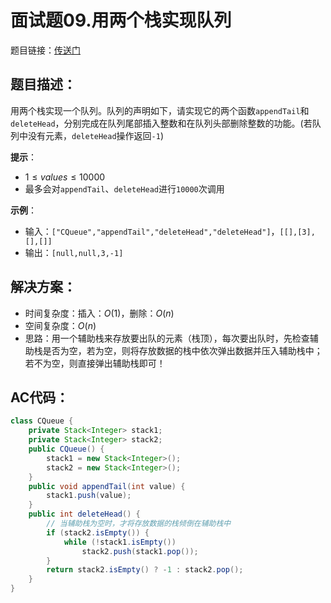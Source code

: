 # 面试题09.用两个栈实现队列
题目链接：[传送门](https://leetcode-cn.com/problems/yong-liang-ge-zhan-shi-xian-dui-lie-lcof/)

## 题目描述：
用两个栈实现一个队列。队列的声明如下，请实现它的两个函数`appendTail`和`deleteHead`，分别完成在队列尾部插入整数和在队列头部删除整数的功能。(若队列中没有元素，`deleteHead`操作返回`-1`)

**提示**：

- $1 \leq values \leq 10000$
- 最多会对`appendTail`、`deleteHead`进行`10000`次调用

**示例**：

- 输入：`["CQueue","appendTail","deleteHead","deleteHead"]`，`[[],[3],[],[]]`
- 输出：`[null,null,3,-1]`

## 解决方案：
- 时间复杂度：插入：$O(1)$，删除：$O(n)$
- 空间复杂度：$O(n)$
- 思路：用一个辅助栈来存放要出队的元素（栈顶），每次要出队时，先检查辅助栈是否为空，若为空，则将存放数据的栈中依次弹出数据并压入辅助栈中；若不为空，则直接弹出辅助栈即可！ 

## AC代码：
```java
class CQueue {
	private Stack<Integer> stack1;
	private Stack<Integer> stack2;
	public CQueue() {
		stack1 = new Stack<Integer>();
		stack2 = new Stack<Integer>();
	}
	public void appendTail(int value) {
		stack1.push(value);
	}
	public int deleteHead() {
        // 当辅助栈为空时，才将存放数据的栈倾倒在辅助栈中
		if (stack2.isEmpty()) {
			while (!stack1.isEmpty())
				stack2.push(stack1.pop());
		}
		return stack2.isEmpty() ? -1 : stack2.pop();
	}
}
```